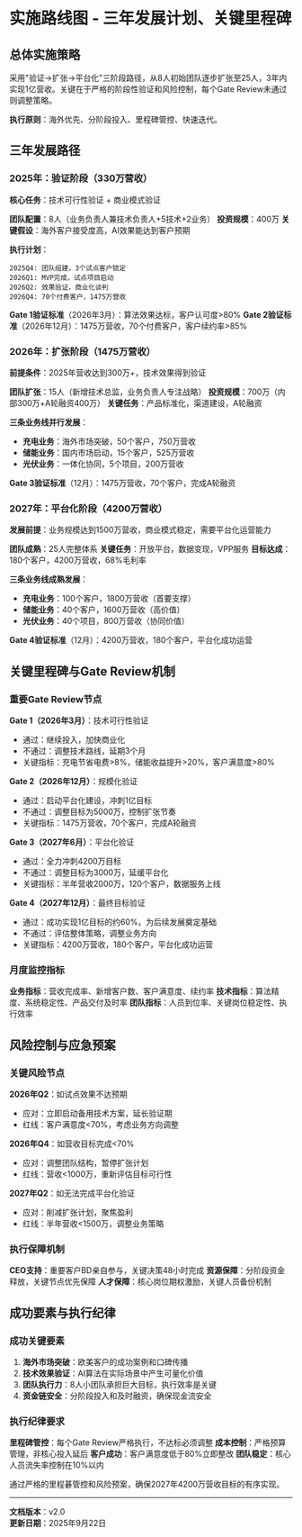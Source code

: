 # 实施路线图 - 三年发展计划、关键里程碑

## 总体实施策略

采用"验证→扩张→平台化"三阶段路径，从8人初始团队逐步扩张至25人，3年内实现1亿营收。关键在于严格的阶段性验证和风险控制，每个Gate Review未通过则调整策略。

**执行原则**：海外优先、分阶段投入、里程碑管控、快速迭代。

## 三年发展路径

### 2025年：验证阶段（330万营收）

**核心任务**：技术可行性验证 + 商业模式验证

**团队配置**：8人（业务负责人兼技术负责人+5技术+2业务）
**投资规模**：400万
**关键假设**：海外客户接受度高，AI效果能达到客户预期

**执行计划**：
```
2025Q4: 团队组建，3个试点客户锁定
2026Q1: MVP完成，试点项目启动  
2026Q2: 效果验证，商业化谈判
2026Q4: 70个付费客户，1475万营收
```

**Gate 1验证标准**（2026年3月）：算法效果达标，客户认可度>80%
**Gate 2验证标准**（2026年12月）：1475万营收，70个付费客户，客户续约率>85%

### 2026年：扩张阶段（1475万营收）

**前提条件**：2025年营收达到300万+，技术效果得到验证

**团队扩张**：15人（新增技术总监，业务负责人专注战略）
**投资规模**：700万（内部300万+A轮融资400万）
**关键任务**：产品标准化，渠道建设，A轮融资

**三条业务线并行发展**：
- **充电业务**：海外市场突破，50个客户，750万营收
- **储能业务**：国内市场启动，15个客户，525万营收
- **光伏业务**：一体化协同，5个项目，200万营收

**Gate 3验证标准**（12月）：1475万营收，70个客户，完成A轮融资

### 2027年：平台化阶段（4200万营收）

**发展前提**：业务规模达到1500万营收，商业模式稳定，需要平台化运营能力

**团队成熟**：25人完整体系
**关键任务**：开放平台，数据变现，VPP服务
**目标达成**：180个客户，4200万营收，68%毛利率

**三条业务线成熟发展**：
- **充电业务**：100个客户，1800万营收（首要支撑）
- **储能业务**：40个客户，1600万营收（高价值）
- **光伏业务**：40个项目，800万营收（协同价值）

**Gate 4验证标准**（12月）：4200万营收，180个客户，平台化成功运营

## 关键里程碑与Gate Review机制

### 重要Gate Review节点

**Gate 1（2026年3月）**：技术可行性验证
- 通过：继续投入，加快商业化
- 不通过：调整技术路线，延期3个月
- 关键指标：充电节省电费>8%，储能收益提升>20%，客户满意度>80%

**Gate 2（2026年12月）**：规模化验证  
- 通过：启动平台化建设，冲刺1亿目标
- 不通过：调整目标为5000万，控制扩张节奏
- 关键指标：1475万营收，70个客户，完成A轮融资

**Gate 3（2027年6月）**：平台化验证
- 通过：全力冲刺4200万目标
- 不通过：调整目标为3000万，延缓平台化
- 关键指标：半年营收2000万，120个客户，数据服务上线

**Gate 4（2027年12月）**：最终目标验证
- 通过：成功实现1亿目标的约60%，为后续发展奠定基础
- 不通过：评估整体策略，调整业务方向
- 关键指标：4200万营收，180个客户，平台化成功运营

### 月度监控指标

**业务指标**：营收完成率、新增客户数、客户满意度、续约率
**技术指标**：算法精度、系统稳定性、产品交付及时率
**团队指标**：人员到位率、关键岗位稳定性、执行效率

## 风险控制与应急预案

### 关键风险节点

**2026年Q2**：如试点效果不达预期
- 应对：立即启动备用技术方案，延长验证期
- 红线：客户满意度<70%，考虑业务方向调整

**2026年Q4**：如营收目标完成<70%
- 应对：调整团队结构，暂停扩张计划
- 红线：营收<1000万，重新评估目标可行性

**2027年Q2**：如无法完成平台化验证
- 应对：削减扩张计划，聚焦盈利
- 红线：半年营收<1500万，调整业务策略

### 执行保障机制

**CEO支持**：重要客户BD亲自参与，关键决策48小时完成
**资源保障**：分阶段资金释放，关键节点优先保障
**人才保障**：核心岗位期权激励，关键人员备份机制

## 成功要素与执行纪律

### 成功关键要素
1. **海外市场突破**：欧美客户的成功案例和口碑传播
2. **技术效果验证**：AI算法在实际场景中产生可量化价值  
3. **团队执行力**：8人小团队承担巨大目标，执行效率是关键
4. **资金链安全**：分阶段投入和及时融资，确保现金流安全

### 执行纪律要求
**里程碑管控**：每个Gate Review严格执行，不达标必须调整
**成本控制**：严格预算管理，非核心投入延后
**客户成功**：客户满意度低于80%立即整改
**团队稳定**：核心人员流失率控制在10%以内

通过严格的里程碁管控和风险预案，确保2027年4200万营收目标的有序实现。

---

**文档版本**：v2.0  
**更新日期**：2025年9月22日
